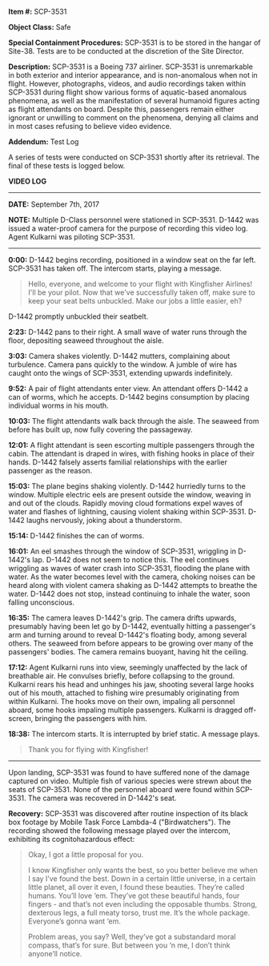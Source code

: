 **Item #:** SCP-3531

**Object Class:** Safe

**Special Containment Procedures:** SCP-3531 is to be stored in the hangar of Site-38. Tests are to be conducted at the discretion of the Site Director.

**Description:** SCP-3531 is a Boeing 737 airliner. SCP-3531 is unremarkable in both exterior and interior appearance, and is non-anomalous when not in flight. However, photographs, videos, and audio recordings taken within SCP-3531 during flight show various forms of aquatic-based anomalous phenomena, as well as the manifestation of several humanoid figures acting as flight attendants on board. Despite this, passengers remain either ignorant or unwilling to comment on the phenomena, denying all claims and in most cases refusing to believe video evidence.

**Addendum:** Test Log

A series of tests were conducted on SCP-3531 shortly after its retrieval. The final of these tests is logged below.

**VIDEO LOG**

* * *

**DATE:** September 7th, 2017

**NOTE:** Multiple D-Class personnel were stationed in SCP-3531. D-1442 was issued a water-proof camera for the purpose of recording this video log. Agent Kulkarni was piloting SCP-3531.

* * *

**<BEGIN LOG>**

**0:00:** D-1442 begins recording, positioned in a window seat on the far left. SCP-3531 has taken off. The intercom starts, playing a message.

> Hello, everyone, and welcome to your flight with Kingfisher Airlines! I'll be your pilot. Now that we've successfully taken off, make sure to keep your seat belts unbuckled. Make our jobs a little easier, eh?

D-1442 promptly unbuckled their seatbelt.

**2:23:** D-1442 pans to their right. A small wave of water runs through the floor, depositing seaweed throughout the aisle.

**3:03:** Camera shakes violently. D-1442 mutters, complaining about turbulence. Camera pans quickly to the window. A jumble of wire has caught onto the wings of SCP-3531, extending upwards indefinitely.

**9:52:** A pair of flight attendants enter view. An attendant offers D-1442 a can of worms, which he accepts. D-1442 begins consumption by placing individual worms in his mouth.

**10:03:** The flight attendants walk back through the aisle. The seaweed from before has built up, now fully covering the passageway.

**12:01:** A flight attendant is seen escorting multiple passengers through the cabin. The attendant is draped in wires, with fishing hooks in place of their hands. D-1442 falsely asserts familial relationships with the earlier passenger as the reason.

**15:03:** The plane begins shaking violently. D-1442 hurriedly turns to the window. Multiple electric eels are present outside the window, weaving in and out of the clouds. Rapidly moving cloud formations expel waves of water and flashes of lightning, causing violent shaking within SCP-3531. D-1442 laughs nervously, joking about a thunderstorm.

**15:14:** D-1442 finishes the can of worms.

**16:01:** An eel smashes through the window of SCP-3531, wriggling in D-1442's lap. D-1442 does not seem to notice this. The eel continues wriggling as waves of water crash into SCP-3531, flooding the plane with water. As the water becomes level with the camera, choking noises can be heard along with violent camera shaking as D-1442 attempts to breathe the water. D-1442 does not stop, instead continuing to inhale the water, soon falling unconscious.

**16:35:** The camera leaves D-1442's grip. The camera drifts upwards, presumably having been let go by D-1442, eventually hitting a passenger's arm and turning around to reveal D-1442's floating body, among several others. The seaweed from before appears to be growing over many of the passengers' bodies. The camera remains buoyant, having hit the ceiling.

**17:12:** Agent Kulkarni runs into view, seemingly unaffected by the lack of breathable air. He convulses briefly, before collapsing to the ground. Kulkarni rears his head and unhinges his jaw, shooting several large hooks out of his mouth, attached to fishing wire presumably originating from within Kulkarni. The hooks move on their own, impaling all personnel aboard, some hooks impaling multiple passengers. Kulkarni is dragged off-screen, bringing the passengers with him.

**18:38:** The intercom starts. It is interrupted by brief static. A message plays.

> Thank you for flying with Kingfisher!

* * *

**<END LOG>**

Upon landing, SCP-3531 was found to have suffered none of the damage captured on video. Multiple fish of various species were strewn about the seats of SCP-3531. None of the personnel aboard were found within SCP-3531. The camera was recovered in D-1442's seat.

**Recovery:** SCP-3531 was discovered after routine inspection of its black box footage by Mobile Task Force Lambda-4 ("Birdwatchers"). The recording showed the following message played over the intercom, exhibiting its cognitohazardous effect:

> Okay, I got a little proposal for you.
> 
> I know Kingfisher only wants the best, so you better believe me when I say I’ve found the best. Down in a certain little universe, in a certain little planet, all over it even, I found these beauties. They’re called humans. You’ll love ‘em. They’ve got these beautiful hands, four fingers - and that’s not even including the opposable thumbs. Strong, dexterous legs, a full meaty torso, trust me. It’s the whole package. Everyone’s gonna want ‘em.
> 
> Problem areas, you say? Well, they’ve got a substandard moral compass, that’s for sure. But between you ‘n me, I don’t think anyone’ll notice.